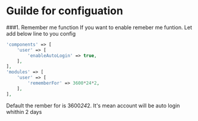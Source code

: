 # Guilde for configuation

###1. Remember me function
If you want to enable remeber me funtion. Let add below line to you config
```php
'components' => [
    'user' => [
        'enableAutoLogin' => true,
    ],  
],
'modules' => [
    'user' => [
        'rememberFor' => 3600*24*2,
    ],
],
```

Default the rember for is 3600*24*2. It's mean account will be auto login whithin 2 days 